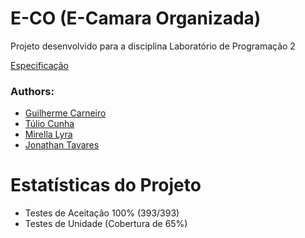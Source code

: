 # E-CO (E-Camara Organizada)

Projeto desenvolvido para a disciplina Laboratório de Programação 2

[Especificação](https://docs.google.com/document/d/e/2PACX-1vRMP1dmmr6DpXQECabYiR_pboa4P_XiXEywRX_wntWL0ego4KHlH25_Vsv0HB0_Io4nXn4lNI0eEaXU/pub)

### Authors:

- [Guilherme Carneiro](https://www.github.com/guimcarneiro/)
- [Túlio Cunha](https://www.github.com/tulioac/)
- [Mirella Lyra](https://www.github.com/mqlyra/)
- [Jonathan Tavares](https://www.github.com/jonathantvrs/)

# Estatísticas do Projeto

- Testes de Aceitação 100% (393/393)
- Testes de Unidade (Cobertura de 65%)
